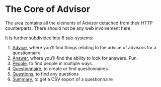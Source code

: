 # The Core of Advisor

The area contains all the elements of Advisor detached from their HTTP counterparts. There should not be any web involvement here.

It is further subdivided into 6 sub-systems:
1. [Advice](lib/advisor/core/advice/README.md), where you'll find things relating to the advice of advisors for a questionnaire
2. [Answer](lib/advisor/core/answers/README.md), where you'll find the ability to look for answers. Pun.
3. [People](lib/advisor/core/people/README.md), to find people in multiple ways.
4. [Questionnaire](lib/advisor/core/questionnaire/README.md), to create or find questionnaires
5. [Questions](lib/advisor/core/questions/README.md), to find any questions
6. [Summary](lib/advisor/core/summary/README.md), to get a CSV export of a questionnaire
